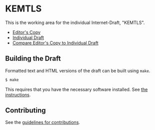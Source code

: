 # KEMTLS

This is the working area for the individual Internet-Draft, "KEMTLS".

* [Editor's Copy](https://claucece.github.io/draft-celi-wiggers-tls-authkem/#go.draft-celi-wiggers-tls-authkem.html)
* [Individual Draft](https://datatracker.ietf.org/doc/html/draft-celi-wiggers-tls-authkem)
* [Compare Editor's Copy to Individual Draft](https://claucece.github.io/draft-celi-wiggers-tls-authkem/#go.draft-celi-wiggers-tls-authkem.diff)

## Building the Draft

Formatted text and HTML versions of the draft can be built using `make`.

```sh
$ make
```

This requires that you have the necessary software installed.  See
[the instructions](https://github.com/martinthomson/i-d-template/blob/main/doc/SETUP.md).


## Contributing

See the
[guidelines for contributions](https://github.com/claucece/draft-celi-wiggers-tls-authkem/blob/master/CONTRIBUTING.md).
